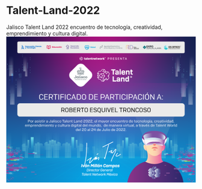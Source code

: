# Talent-Land-2022
Jalisco Talent Land 2022 encuentro de tecnología, creatividad, emprendimiento y cultura digital.
![Talent-Land-2022](https://github.com/RETBOT/Talent-Land-2022/blob/main/certificado.png)
